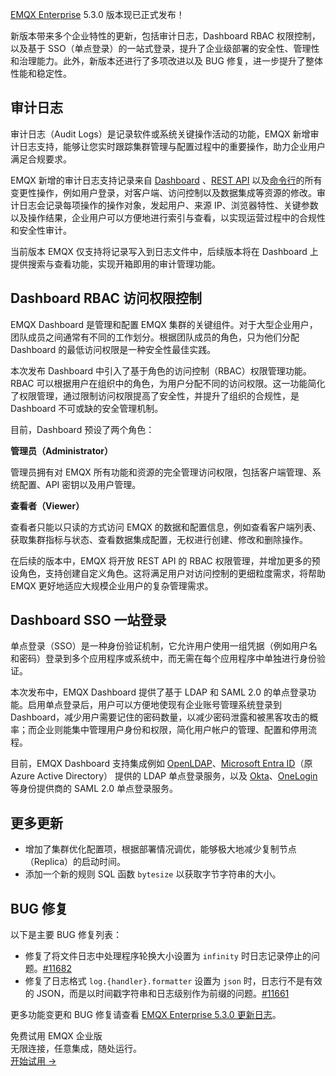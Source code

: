 [EMQX Enterprise](https://www.emqx.com/zh/products/emqx) 5.3.0 版本现已正式发布！

新版本带来多个企业特性的更新，包括审计日志，Dashboard RBAC 权限控制，以及基于 SSO（单点登录）的一站式登录，提升了企业级部署的安全性、管理性和治理能力。此外，新版本还进行了多项改进以及 BUG 修复，进一步提升了整体性能和稳定性。

## 审计日志

审计日志（Audit Logs）是记录软件或系统关键操作活动的功能，EMQX 新增审计日志支持，能够让您实时跟踪集群管理与配置过程中的重要操作，助力企业用户满足合规要求。

EMQX 新增的审计日志支持记录来自 [Dashboard](https://docs.emqx.com/zh/enterprise/v5.3/dashboard/introduction.html) 、[REST API](https://docs.emqx.com/zh/enterprise/v5.3/admin/api.html) 以及[命令行](https://docs.emqx.com/zh/enterprise/v5.3/admin/cli.html)的所有变更性操作，例如用户登录，对客户端、访问控制以及数据集成等资源的修改。审计日志会记录每项操作的操作对象，发起用户、来源 IP、浏览器特性、关键参数以及操作结果，企业用户可以方便地进行索引与查看，以实现运营过程中的合规性和安全性审计。

当前版本 EMQX 仅支持将记录写入到日志文件中，后续版本将在 Dashboard 上提供搜索与查看功能，实现开箱即用的审计管理功能。

## Dashboard RBAC 访问权限控制

EMQX Dashboard 是管理和配置 EMQX 集群的关键组件。对于大型企业用户，团队成员之间通常有不同的工作划分。根据团队成员的角色，只为他们分配 Dashboard 的最低访问权限是一种安全性最佳实践。

本次发布 Dashboard 中引入了基于角色的访问控制（RBAC）权限管理功能。RBAC 可以根据用户在组织中的角色，为用户分配不同的访问权限。这一功能简化了权限管理，通过限制访问权限提高了安全性，并提升了组织的合规性，是 Dashboard 不可或缺的安全管理机制。

目前，Dashboard 预设了两个角色：

**管理员（Administrator）**

管理员拥有对 EMQX 所有功能和资源的完全管理访问权限，包括客户端管理、系统配置、API 密钥以及用户管理。

**查看者（Viewer）**

查看者只能以只读的方式访问 EMQX 的数据和配置信息，例如查看客户端列表、获取集群指标与状态、查看数据集成配置，无权进行创建、修改和删除操作。

在后续的版本中，EMQX 将开放 REST API 的 RBAC 权限管理，并增加更多的预设角色，支持创建自定义角色。这将满足用户对访问控制的更细粒度需求，将帮助 EMQX 更好地适应大规模企业用户的复杂管理需求。

## Dashboard SSO 一站登录

单点登录（SSO）是一种身份验证机制，它允许用户使用一组凭据（例如用户名和密码）登录到多个应用程序或系统中，而无需在每个应用程序中单独进行身份验证。 

本次发布中，EMQX Dashboard 提供了基于 LDAP 和 SAML 2.0 的单点登录功能。启用单点登录后，用户可以方便地使现有企业账号管理系统登录到 Dashboard，减少用户需要记住的密码数量，以减少密码泄露和被黑客攻击的概率；而企业则能集中管理用户身份和权限，简化用户帐户的管理、配置和停用流程。

目前，EMQX Dashboard 支持集成例如 [OpenLDAP](https://www.openldap.org/)、[Microsoft Entra ID](https://azure.microsoft.com/en-in/products/active-directory)（原 Azure Active Directory） 提供的 LDAP 单点登录服务，以及 [Okta](https://www.okta.com/)、[OneLogin](https://www.onelogin.com/) 等身份提供商的 SAML 2.0 单点登录服务。

## 更多更新

- 增加了集群优化配置项，根据部署情况调优，能够极大地减少复制节点（Replica）的启动时间。
- 添加一个新的规则 SQL 函数 `bytesize` 以获取字节字符串的大小。

## BUG 修复

以下是主要 BUG 修复列表：

- 修复了将文件日志中处理程序轮换大小设置为 `infinity` 时日志记录停止的问题。[#11682](https://github.com/emqx/emqx/pull/11682) 
- 修复了日志格式 `log.{handler}.formatter` 设置为 `json` 时，日志行不是有效的 JSON，而是以时间戳字符串和日志级别作为前缀的问题。[#11661](https://github.com/emqx/emqx/pull/11661)

更多功能变更和 BUG 修复请查看 [EMQX Enterprise 5.3.0 更新日志](https://www.emqx.com/zh/changelogs/enterprise/5.3.0)。



<section class="promotion">
    <div>
        免费试用 EMQX 企业版
            <div class="is-size-14 is-text-normal has-text-weight-normal">无限连接，任意集成，随处运行。</div>
    </div>
    <a href="https://www.emqx.com/zh/try?product=enterprise" class="button is-gradient px-5">开始试用 →</a>
</section>
